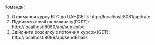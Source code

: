 Команди:

1. Отримання курсу BTC до UAH(GET): http://localhost:8081/api/rate
2. Підписати email на розсилку(POST): http://localhost:8080/api/subscribe
3. Здійснити розсилку з поточним курсом(GET): http://localhost:8089/api/sendEmails

